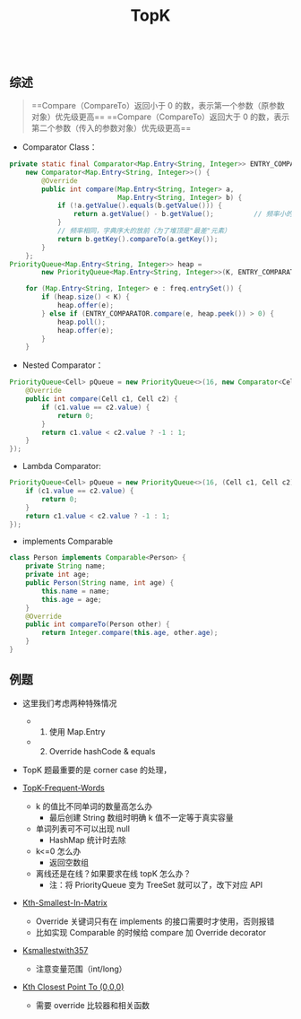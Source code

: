 ﻿---
layout: default
title: TopK
narrow: true
---

```table-of-contents

```

## 综述

> ==Compare（CompareTo）返回小于 0 的数，表示第一个参数（原参数对象）优先级更高==
> ==Compare（CompareTo）返回大于 0 的数，表示第二个参数（传入的参数对象）优先级更高==

- Comparator Class：

```java
private static final Comparator<Map.Entry<String, Integer>> ENTRY_COMPARATOR =
	new Comparator<Map.Entry<String, Integer>>() {
		@Override
		public int compare(Map.Entry<String, Integer> a,
						   Map.Entry<String, Integer> b) {
			if (!a.getValue().equals(b.getValue())) {
				return a.getValue() - b.getValue();          // 频率小的在前
			}
			// 频率相同，字典序大的放前（为了堆顶是"最差"元素）
			return b.getKey().compareTo(a.getKey());
		}
	};
PriorityQueue<Map.Entry<String, Integer>> heap =
		new PriorityQueue<Map.Entry<String, Integer>>(K, ENTRY_COMPARATOR);

	for (Map.Entry<String, Integer> e : freq.entrySet()) {
		if (heap.size() < K) {
			heap.offer(e);
		} else if (ENTRY_COMPARATOR.compare(e, heap.peek()) > 0) {
			heap.poll();
			heap.offer(e);
		}
	}
```

- Nested Comparator：

```java
PriorityQueue<Cell> pQueue = new PriorityQueue<>(16, new Comparator<Cell>() {
    @Override
    public int compare(Cell c1, Cell c2) {
        if (c1.value == c2.value) {
            return 0;
        }
        return c1.value < c2.value ? -1 : 1;
    }
});
```

- Lambda Comparator:

```java
PriorityQueue<Cell> pQueue = new PriorityQueue<>(16, (Cell c1, Cell c2) -> {
    if (c1.value == c2.value) {
        return 0;
    }
    return c1.value < c2.value ? -1 : 1;
});
```

- implements Comparable

```java
class Person implements Comparable<Person> {
    private String name;
    private int age;
    public Person(String name, int age) {
        this.name = name;
        this.age = age;
    }
    @Override
    public int compareTo(Person other) {
        return Integer.compare(this.age, other.age);
    }
}
```

## 例题

- 这里我们考虑两种特殊情况
  - 1.  使用 Map.Entry
  - 2.  Override hashCode & equals
- TopK 题最重要的是 corner case 的处理，
- [TopK-Frequent-Words](/algorithmnnotes/topk-frequent-words.html)
  - k 的值比不同单词的数量高怎么办
    - 最后创建 String 数组时明确 k 值不一定等于真实容量
  - 单词列表可不可以出现 null
    - HashMap 统计时去除
  - k<=0 怎么办
    - 返回空数组
  - 离线还是在线？如果要求在线 topK 怎么办？
    - 注：将 PriorityQueue 变为 TreeSet 就可以了，改下对应 API
- [Kth-Smallest-In-Matrix](/algorithmnnotes/kth-smallest-in-matrix.html)

  - Override 关键词只有在 implements 的接口需要时才使用，否则报错
  - 比如实现 Comparable 的时候给 compare 加 Override decorator

- [Ksmallestwith357](/algorithmnnotes/ksmallestwith357.html)

  - 注意变量范围（int/long）

- [Kth Closest Point To (0,0,0)](/algorithmnnotes/kth-closest-point-to-0-0-0.html)
  - 需要 override 比较器和相关函数
